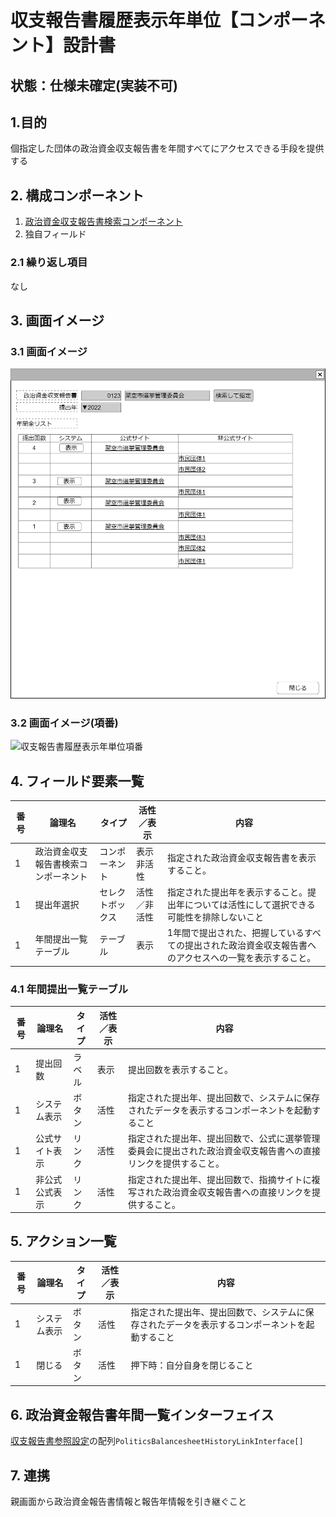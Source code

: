 ﻿# 収支報告書履歴表示年単位【コンポーネント】設計書

## 状態：仕様未確定(実装不可)

## 1.目的

個指定した団体の政治資金収支報告書を年間すべてにアクセスできる手段を提供する

## 2. 構成コンポーネント

1. [政治資金収支報告書検索コンポーネント](./#)
2. 独自フィールド

### 2.1 繰り返し項目

なし

## 3. 画面イメージ

### 3.1 画面イメージ

![収支報告書履歴表示年単位](image/収支報告書履歴表示年単位.drawio.png)

### 3.2 画面イメージ(項番)

![収支報告書履歴表示年単位項番](image/収支報告書履歴表示年単位項番.drawio.png)

## 4. フィールド要素一覧

| 番号 |                論理名                |      タイプ      |   活性／表示   |                                                  内容                                                   |
| ---- | ------------------------------------ | ---------------- | -------------- | ------------------------------------------------------------------------------------------------------- |
| 1    | 政治資金収支報告書検索コンポーネント | コンポーネント   | 表示<br>非活性 | 指定された政治資金収支報告書を表示すること。                                                            |
| 1    | 提出年選択                           | セレクトボックス | 活性／非活性   | 指定された提出年を表示すること。提出年については活性にして選択できる可能性を排除しないこと              |
| 1    | 年間提出一覧テーブル                 | テーブル         | 表示           | 1年間で提出された、把握しているすべての提出された政治資金収支報告書へのアクセスへの一覧を表示すること。 |

### 4.1 年間提出一覧テーブル

| 番号 |     論理名     | タイプ | 活性／表示 |                                                      内容                                                      |
| ---- | -------------- | ------ | ---------- | -------------------------------------------------------------------------------------------------------------- |
| 1    | 提出回数       | ラベル | 表示       | 提出回数を表示すること。                                                                                       |
| 1    | システム表示   | ボタン | 活性       | 指定された提出年、提出回数で、システムに保存されたデータを表示するコンポーネントを起動すること                 |
| 1    | 公式サイト表示 | リンク | 活性       | 指定された提出年、提出回数で、公式に選挙管理委員会に提出された政治資金収支報告書への直接リンクを提供すること。 |
| 1    | 非公式公式表示 | リンク | 活性       | 指定された提出年、提出回数で、指摘サイトに複写された政治資金収支報告書への直接リンクを提供すること。           |

## 5. アクション一覧

| 番号 |    論理名    | タイプ | 活性／表示 |                                              内容                                              |
| ---- | ------------ | ------ | ---------- | ---------------------------------------------------------------------------------------------- |
| 1    | システム表示 | ボタン | 活性       | 指定された提出年、提出回数で、システムに保存されたデータを表示するコンポーネントを起動すること |
| 1    | 閉じる       | ボタン | 活性       | 押下時：自分自身を閉じること                                                                   |

## 6. 政治資金報告書年間一覧インターフェイス

[収支報告書参照設定](../../../invest_front/make_link_balancesheet/make_link_balancesheet.md)の配列`PoliticsBalancesheetHistoryLinkInterface[]`

## 7. 連携

親画面から政治資金報告書情報と報告年情報を引き継ぐこと
